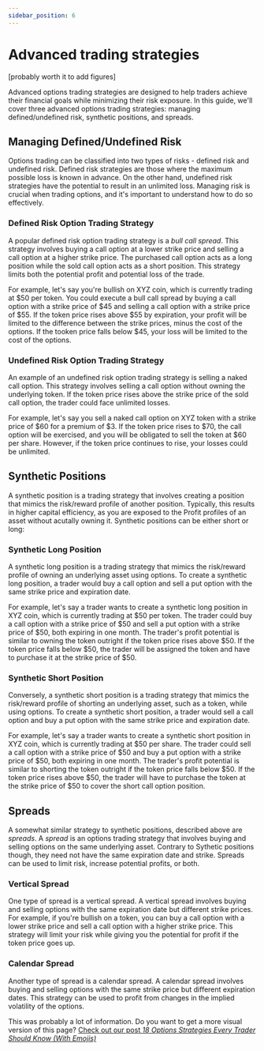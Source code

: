 ```yaml
---
sidebar_position: 6
---
```


# Advanced trading strategies
[probably worth it to add figures]

Advanced options trading strategies are designed to help traders achieve their financial goals while minimizing their risk exposure. In this guide, we'll cover three advanced options trading strategies: managing defined/undefined risk, synthetic positions, and spreads.


## Managing Defined/Undefined Risk
Options trading can be classified into two types of risks - defined risk and undefined risk. Defined risk strategies are those where the maximum possible loss is known in advance. On the other hand, undefined risk strategies have the potential to result in an unlimited loss. Managing risk is crucial when trading options, and it's important to understand how to do so effectively.

### Defined Risk Option Trading Strategy
A popular defined risk option trading strategy is a *bull call spread*. This strategy involves buying a call option at a lower strike price and selling a call option at a higher strike price. The purchased call option acts as a long position while the sold call option acts as a short position. This strategy limits both the potential profit and potential loss of the trade.

For example, let's say you're bullish on XYZ coin, which is currently trading at $50 per token. You could execute a bull call spread by buying a call option with a strike price of $45 and selling a call option with a strike price of $55. If the token price rises above $55 by expiration, your profit will be limited to the difference between the strike prices, minus the cost of the options. If the tooken price falls below $45, your loss will be limited to the cost of the options.

### Undefined Risk Option Trading Strategy
An example of an undefined risk option trading strategy is selling a naked call option. This strategy involves selling a call option without owning the underlying token. If the token price rises above the strike price of the sold call option, the trader could face unlimited losses.

For example, let's say you sell a naked call option on XYZ token with a strike price of $60 for a premium of $3. If the token price rises to $70, the call option will be exercised, and you will be obligated to sell the token at $60 per share. However, if the token price continues to rise, your losses could be unlimited.



## Synthetic Positions
A synthetic position is a trading strategy that involves creating a position that mimics the risk/reward profile of another position. Typically, this results in higher capital efficiency, as you are exposed to the Profit profiles of an asset without acutally owning it. Synthetic positions can be either short or long:

### Synthetic Long Position
A synthetic long position is a trading strategy that mimics the risk/reward profile of owning an underlying asset using options. To create a synthetic long position, a trader would buy a call option and sell a put option with the same strike price and expiration date.

For example, let's say a trader wants to create a synthetic long position in XYZ coin, which is currently trading at $50 per token. The trader could buy a call option with a strike price of $50 and sell a put option with a strike price of $50, both expiring in one month. The trader's profit potential is similar to owning the token outright if the token price rises above $50. If the token price falls below $50, the trader will be assigned the token and have to purchase it at the strike price of $50.

### Synthetic Short Position
Conversely, a synthetic short position is a trading strategy that mimics the risk/reward profile of shorting an underlying asset, such as a token, while using options. To create a synthetic short position, a trader would sell a call option and buy a put option with the same strike price and expiration date.

For example, let's say a trader wants to create a synthetic short position in XYZ coin, which is currently trading at $50 per share. The trader could sell a call option with a strike price of $50 and buy a put option with a strike price of $50, both expiring in one month. The trader's profit potential is similar to shorting the token outright if the token price falls below $50. If the token price rises above $50, the trader will have to purchase the token at the strike price of $50 to cover the short call option position.



## Spreads
A somewhat similar strategy to synthetic positions, described above are *spreads*. A *spread* is an options trading strategy that involves buying and selling options on the same underlying asset. Contrary to Sythetic positions though, they need not have the same expiration date and strike. Spreads can be used to limit risk, increase potential profits, or both.


### Vertical Spread
One type of spread is a vertical spread. A vertical spread involves buying and selling options with the same expiration date but different strike prices. For example, if you're bullish on a token, you can buy a call option with a lower strike price and sell a call option with a higher strike price. This strategy will limit your risk while giving you the potential for profit if the token price goes up.


### Calendar Spread
Another type of spread is a calendar spread. A calendar spread involves buying and selling options with the same strike price but different expiration dates. This strategy can be used to profit from changes in the implied volatility of the options.



This was probably a lot of information. Do you want to get a more visual version of this page?  [Check out our post *18 Options Strategies Every Trader Should Know (With Emojis)*](https://panopticxyz.substack.com/p/18-options-strategies-every-trader)








